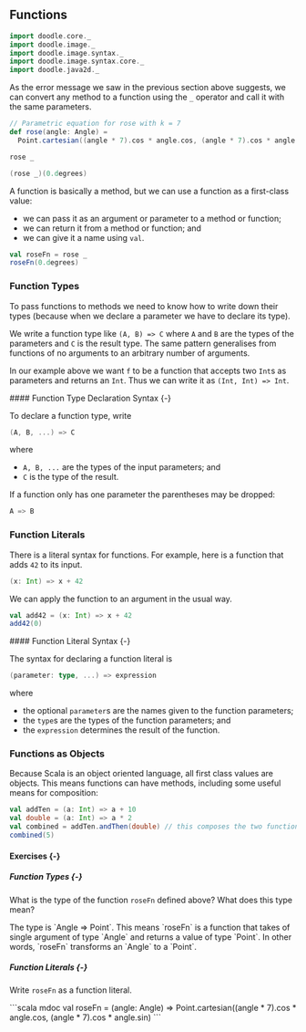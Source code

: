 ## Functions

```scala mdoc:invisible
import doodle.core._
import doodle.image._
import doodle.image.syntax._
import doodle.image.syntax.core._
import doodle.java2d._
```

As the error message we saw in the previous section above suggests, we can convert any method to a function using the `_` operator and call it with the same parameters.


```scala mdoc:silent
// Parametric equation for rose with k = 7
def rose(angle: Angle) =
  Point.cartesian((angle * 7).cos * angle.cos, (angle * 7).cos * angle.sin)
```
```scala mdoc
rose _

(rose _)(0.degrees)
```

A function is basically a method, but we can use a function as a first-class value:

- we can pass it as an argument or parameter to a method or function; 
- we can return it from a method or function; and
- we can give it a name using `val`.

```scala mdoc
val roseFn = rose _
roseFn(0.degrees)
```


### Function Types

To pass functions to methods we need to know how to write down their types (because when we declare a parameter we have to declare its type).

We write a function type like `(A, B) => C` where `A` and `B` are the types of the parameters and `C` is the result type. 
The same pattern generalises from functions of no arguments to an arbitrary number of arguments.

In our example above we want `f` to be a function that accepts two `Int`s as parameters and returns an `Int`. Thus we can write it as `(Int, Int) => Int`.

<div class="callout callout-info">
#### Function Type Declaration Syntax {-}

To declare a function type, write

```scala
(A, B, ...) => C
```

where

- `A, B, ...` are the types of the input parameters; and
- `C` is the type of the result.

If a function only has one parameter the parentheses may be dropped:

```scala
A => B
```
</div>


### Function Literals

There is a literal syntax for functions. 
For example, here is a function that adds `42` to its input.

```scala mdoc
(x: Int) => x + 42
```

We can apply the function to an argument in the usual way.

```scala mdoc
val add42 = (x: Int) => x + 42
add42(0)
```

<div class="callout callout-info">
#### Function Literal Syntax {-}

The syntax for declaring a function literal is

```scala
(parameter: type, ...) => expression
```

where
- the optional `parameter`s are the names given to the function parameters;
- the `type`s are the types of the function parameters; and
- the `expression` determines the result of the function.
</div>


### Functions as Objects

Because Scala is an object oriented language, all first class values are objects.
This means functions can have methods, including some useful means for composition:

```scala mdoc
val addTen = (a: Int) => a + 10
val double = (a: Int) => a * 2
val combined = addTen.andThen(double) // this composes the two functions
combined(5)
```

#### Exercises {-}

##### Function Types {-}

What is the type of the function `roseFn` defined above? What does this type mean?

<div class="solution">
The type is `Angle => Point`. This means `roseFn` is a function that takes of single argument of type `Angle` and returns a value of type `Point`. In other words, `roseFn` transforms an `Angle` to a `Point`.
</div>

##### Function Literals {-}

Write `roseFn` as a function literal.

<div class="solution">
```scala mdoc
val roseFn = (angle: Angle) =>
  Point.cartesian((angle * 7).cos * angle.cos, (angle * 7).cos * angle.sin)
```
</div>


